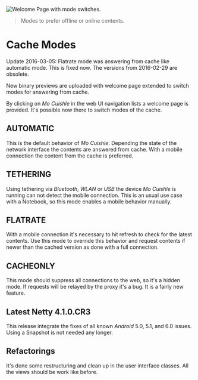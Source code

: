 ![](../images/cache-mode-automatic.png "Welcome Page with mode switches.")

> Modes to prefer offline or online contents.

# Cache Modes

Update 2016-03-05: Flatrate mode was answering from cache like automatic mode. 
This is fixed now. The versions from 2016-02-29 are obsolete.

New binary previews are uploaded with welcome page extended to switch modes for 
answering from cache.
<!--more-->

By clicking on *Mo Cuishle* in the web UI navigation lists a welcome page is 
provided. It's possible now there to switch modes of the cache.

## AUTOMATIC

This is the default behavior of *Mo Cuishle*. Depending the state of the network 
interface the contents are answered from cache. With a mobile connection the 
content from the cache is preferred.

## TETHERING

Using tethering via *Bluetooth*, *WLAN* or *USB* the device *Mo Cuishle* is 
running can not detect the mobile connection. This is an usual use case with a 
Notebook, so this mode enables a mobile behavior manually. 

## FLATRATE

With a mobile connection it's necessary to hit refresh to check for the latest 
contents. Use this mode to override this behavior and request contents if newer
than the cached version as done with a full connection.

## CACHEONLY

This mode should suppress all connections to the web, so it's a hidden mode. If 
requests will be relayed by the proxy it's a bug. It is a fairly new feature.

## Latest Netty 4.1.0.CR3

This release integrate the fixes of all known *Android* 5.0, 5.1, and 6.0 issues. 
Using a Snapshot is not needed any longer.

## Refactorings

It's done some restructuring and clean up in the user interface classes. All the 
views should be work like before.
